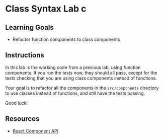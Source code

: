 # Class Syntax Lab c

## Learning Goals

- Refactor function components to class components

## Instructions

In this lab is the working code from a previous lab, using function components.
If you run the tests now, they should all pass, except for the tests checking
that you are using class components instead of functions.

Your goal is to refactor all the components in the `src/components` directory to
use classes instead of functions, and _still_ have the tests passing.

Good luck!

## Resources

- [React Component API](https://reactjs.org/docs/react-component.html)
